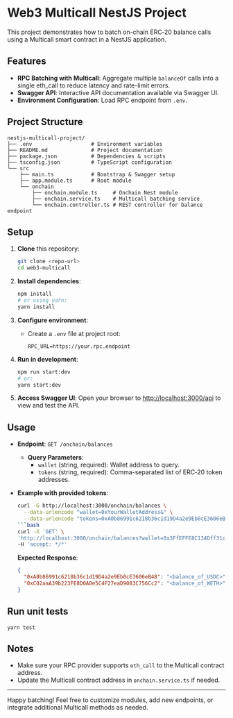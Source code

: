 # Web3 Multicall NestJS Project

This project demonstrates how to batch on-chain ERC‑20 balance calls using a Multicall smart contract in a NestJS application.

## Features
- **RPC Batching with Multicall**: Aggregate multiple `balanceOf` calls into a single eth_call to reduce latency and rate-limit errors.
- **Swagger API**: Interactive API documentation available via Swagger UI.
- **Environment Configuration**: Load RPC endpoint from `.env`.

## Project Structure
```
nestjs-multicall-project/
├── .env                   # Environment variables
├── README.md              # Project documentation
├── package.json           # Dependencies & scripts
├── tsconfig.json          # TypeScript configuration
└── src
    ├── main.ts            # Bootstrap & Swagger setup
    ├── app.module.ts      # Root module
    └── onchain
        ├── onchain.module.ts     # Onchain Nest module
        ├── onchain.service.ts    # Multicall batching service
        └── onchain.controller.ts # REST controller for balance endpoint
```

## Setup

1. **Clone** this repository:
   ```bash
   git clone <repo-url>
   cd web3-multicall
   ```

2. **Install dependencies**:
   ```bash
   npm install
   # or using yarn:
   yarn install
   ```

3. **Configure environment**:
   - Create a `.env` file at project root:
     ```text
     RPC_URL=https://your.rpc.endpoint
     ```

4. **Run in development**:
   ```bash
   npm run start:dev
   # or:
   yarn start:dev
   ```

5. **Access Swagger UI**:
   Open your browser to [http://localhost:3000/api](http://localhost:3000/api) to view and test the API.

## Usage

- **Endpoint**: `GET /onchain/balances`
  - **Query Parameters**:
    - `wallet` (string, required): Wallet address to query.
    - `tokens` (string, required): Comma-separated list of ERC‑20 token addresses.

- **Example with provided tokens**:
  ```bash
  curl -G http://localhost:3000/onchain/balances \
    --data-urlencode "wallet=0xYourWalletAddress&" \
    --data-urlencode "tokens=0xA0b86991c6218b36c1d19D4a2e9Eb0cE3606eB48%2C0xC02aaA39b223FE8D0A0e5C4F27eAD9083C756Cc2"
  ```bash
  curl -X 'GET' \
  'http://localhost:3000/onchain/balances?wallet=0x3FfEFFE8C134Dff31c3569612bcA6298Ab17755C&&tokens=0xA0b86991c6218b36c1d19D4a2e9Eb0cE3606eB48%2C0xC02aaA39b223FE8D0A0e5C4F27eAD9083C756Cc2' \
  -H 'accept: */*'
  ```
  **Expected Response**:
  ```json
  {
    "0xA0b86991c6218b36c1d19D4a2e9Eb0cE3606eB48": "<balance_of_USDC>",
    "0xC02aaA39b223FE8D0A0e5C4F27eaD9083C756Cc2": "<balance_of_WETH>"
  }
  ```

## Run unit tests

````quote
yarn test
````

## Notes
- Make sure your RPC provider supports `eth_call` to the Multicall contract address.
- Update the Multicall contract address in `onchain.service.ts` if needed.

---

Happy batching! Feel free to customize modules, add new endpoints, or integrate additional Multicall methods as needed.

